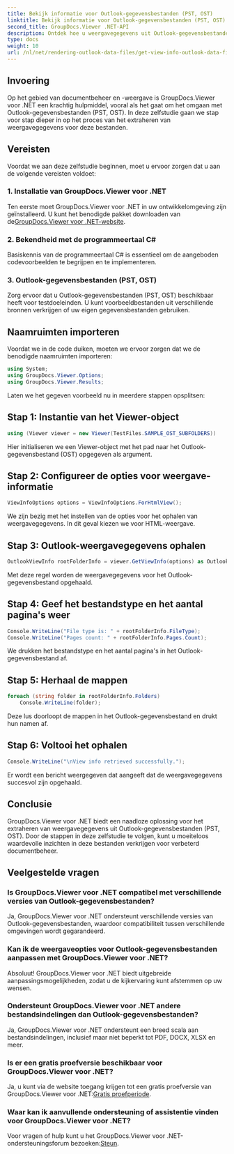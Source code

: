 ```yaml
---
title: Bekijk informatie voor Outlook-gegevensbestanden (PST, OST)
linktitle: Bekijk informatie voor Outlook-gegevensbestanden (PST, OST)
second_title: GroupDocs.Viewer .NET-API
description: Ontdek hoe u weergavegegevens uit Outlook-gegevensbestanden (PST, OST) kunt extraheren met GroupDocs.Viewer voor .NET. Verbeter moeiteloos uw mogelijkheden voor documentbeheer.
type: docs
weight: 10
url: /nl/net/rendering-outlook-data-files/get-view-info-outlook-data-file/
---
```

## Invoering
Op het gebied van documentbeheer en -weergave is GroupDocs.Viewer voor .NET een krachtig hulpmiddel, vooral als het gaat om het omgaan met Outlook-gegevensbestanden (PST, OST). In deze zelfstudie gaan we stap voor stap dieper in op het proces van het extraheren van weergavegegevens voor deze bestanden.
## Vereisten
Voordat we aan deze zelfstudie beginnen, moet u ervoor zorgen dat u aan de volgende vereisten voldoet:
### 1. Installatie van GroupDocs.Viewer voor .NET
 Ten eerste moet GroupDocs.Viewer voor .NET in uw ontwikkelomgeving zijn geïnstalleerd. U kunt het benodigde pakket downloaden van de[GroupDocs.Viewer voor .NET-website](https://releases.groupdocs.com/viewer/net/).
### 2. Bekendheid met de programmeertaal C#
Basiskennis van de programmeertaal C# is essentieel om de aangeboden codevoorbeelden te begrijpen en te implementeren.
### 3. Outlook-gegevensbestanden (PST, OST)
Zorg ervoor dat u Outlook-gegevensbestanden (PST, OST) beschikbaar heeft voor testdoeleinden. U kunt voorbeeldbestanden uit verschillende bronnen verkrijgen of uw eigen gegevensbestanden gebruiken.

## Naamruimten importeren
Voordat we in de code duiken, moeten we ervoor zorgen dat we de benodigde naamruimten importeren:
```csharp
using System;
using GroupDocs.Viewer.Options;
using GroupDocs.Viewer.Results;
```

Laten we het gegeven voorbeeld nu in meerdere stappen opsplitsen:
## Stap 1: Instantie van het Viewer-object
```csharp
using (Viewer viewer = new Viewer(TestFiles.SAMPLE_OST_SUBFOLDERS))
```
Hier initialiseren we een Viewer-object met het pad naar het Outlook-gegevensbestand (OST) opgegeven als argument.
## Stap 2: Configureer de opties voor weergave-informatie
```csharp
ViewInfoOptions options = ViewInfoOptions.ForHtmlView();
```
We zijn bezig met het instellen van de opties voor het ophalen van weergavegegevens. In dit geval kiezen we voor HTML-weergave.
## Stap 3: Outlook-weergavegegevens ophalen
```csharp
OutlookViewInfo rootFolderInfo = viewer.GetViewInfo(options) as OutlookViewInfo;
```
Met deze regel worden de weergavegegevens voor het Outlook-gegevensbestand opgehaald.
## Stap 4: Geef het bestandstype en het aantal pagina's weer
```csharp
Console.WriteLine("File type is: " + rootFolderInfo.FileType);
Console.WriteLine("Pages count: " + rootFolderInfo.Pages.Count);
```
We drukken het bestandstype en het aantal pagina's in het Outlook-gegevensbestand af.
## Stap 5: Herhaal de mappen
```csharp
foreach (string folder in rootFolderInfo.Folders)
    Console.WriteLine(folder);
```
Deze lus doorloopt de mappen in het Outlook-gegevensbestand en drukt hun namen af.
## Stap 6: Voltooi het ophalen
```csharp
Console.WriteLine("\nView info retrieved successfully.");
```
Er wordt een bericht weergegeven dat aangeeft dat de weergavegegevens succesvol zijn opgehaald.

## Conclusie
GroupDocs.Viewer voor .NET biedt een naadloze oplossing voor het extraheren van weergavegegevens uit Outlook-gegevensbestanden (PST, OST). Door de stappen in deze zelfstudie te volgen, kunt u moeiteloos waardevolle inzichten in deze bestanden verkrijgen voor verbeterd documentbeheer.
## Veelgestelde vragen
### Is GroupDocs.Viewer voor .NET compatibel met verschillende versies van Outlook-gegevensbestanden?
Ja, GroupDocs.Viewer voor .NET ondersteunt verschillende versies van Outlook-gegevensbestanden, waardoor compatibiliteit tussen verschillende omgevingen wordt gegarandeerd.
### Kan ik de weergaveopties voor Outlook-gegevensbestanden aanpassen met GroupDocs.Viewer voor .NET?
Absoluut! GroupDocs.Viewer voor .NET biedt uitgebreide aanpassingsmogelijkheden, zodat u de kijkervaring kunt afstemmen op uw wensen.
### Ondersteunt GroupDocs.Viewer voor .NET andere bestandsindelingen dan Outlook-gegevensbestanden?
Ja, GroupDocs.Viewer voor .NET ondersteunt een breed scala aan bestandsindelingen, inclusief maar niet beperkt tot PDF, DOCX, XLSX en meer.
### Is er een gratis proefversie beschikbaar voor GroupDocs.Viewer voor .NET?
 Ja, u kunt via de website toegang krijgen tot een gratis proefversie van GroupDocs.Viewer voor .NET:[Gratis proefperiode](https://releases.groupdocs.com/).
### Waar kan ik aanvullende ondersteuning of assistentie vinden voor GroupDocs.Viewer voor .NET?
 Voor vragen of hulp kunt u het GroupDocs.Viewer voor .NET-ondersteuningsforum bezoeken:[Steun](https://forum.groupdocs.com/c/viewer/9).